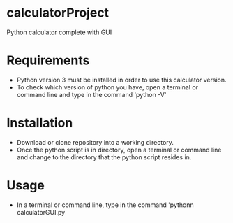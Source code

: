 # calculatorProject
Python calculator complete with GUI

# Requirements 
- Python version 3 must be installed in order to use this calculator version. 
- To check which version of python you have, open a terminal or command line and type in the command 'python -V'

# Installation
- Download or clone repository into a working directory. 
- Once the python script is in directory, open a terminal or command line and change to the directory that the python script resides in. 

# Usage
- In a terminal or command line, type in the command 'pythonn calculatorGUI.py
